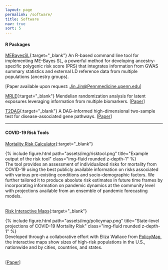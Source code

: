 ```yaml
---
layout: page
permalink: /software/
title: Software
nav: true
sort: 5
---
```


#### R Packages
[MEBayesSL](https://github.com/Jin93/MEBayesSL){:target="_blank"}
An R-based command line tool for implementing ME-Bayes SL, a powerful method for developing ancestry-specific polygenic risk score (PRS) that integrates information from GWAS summary statistics and external LD reference data from multiple populations (ancestry groups).

[Paper available upon request: Jin.Jin@Pennmedicine.upenn.edu]

[MRLE](https://github.com/Jin93/MRLE){:target="_blank"}
Mendelian randomization analysis for latent exposures leveraging information from multiple biomarkers. [[Paper](https://www.biorxiv.org/content/10.1101/2021.02.05.429979v3.abstract)]

[T2DAG](https://github.com/Jin93/T2DAG){:target="_blank"}
A DAG-informed high-dimensional two-sample test for disease-associated gene pathways. [[Paper](https://academic.oup.com/bioinformatics/article/38/4/1005/6424893)]
&nbsp;

--- 
#### COVID-19 Risk Tools
[Mortality Risk Calculator](https://covid19risktools.com:8443/riskcalculator){:target="_blank"}

<div class="row justify-content-sm-center">
    <div class="col-sm-5 mt-3 mt-md-0">
        {% include figure.html path="assets/img/risktool.png" title="Example output of the risk tool" class="img-fluid rounded z-depth-1" %}
    </div>
    <div class="col-sm-7 mt-3 mt-md-0">The tool provides an assessment of individualized risks for mortality from COVID-19 using the best publicly available information on risks associated with various pre-existing conditions and socio-demographic factors. We further tailored it to produce absolute risk estimates in future time frames by incorporating information on pandemic dynamics at the community level with projections available from an ensemble of pandemic forecasting models. </div>
</div>
&nbsp;


[Risk Interactive Maps](https://jhucovid19.policymap.com/newmaps#/){:target="_blank"}

<div class="row justify-content-sm-center">
    <div class="col-sm-5 mt-3 mt-md-0">
        {% include figure.html path="assets/img/policymap.png" title="State-level projections of COVID-19 Mortality Risk" class="img-fluid rounded z-depth-1" %}
    </div>
    <div class="col-sm-7 mt-3 mt-md-0">Developed through a collaborative effort with Eliza Wallace from <a href="https://www.policymap.com/">PolicyMap</a>, the interactive maps show sizes of high-risk populations in the U.S., nationwide and by cities, countries, and states.
</div>
</div>
&nbsp;


[[Paper](https://www.nature.com/articles/s41591-020-01191-8)]
